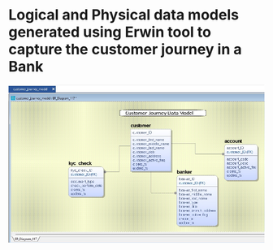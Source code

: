 # Logical and Physical data models generated using Erwin tool to capture the customer journey in a Bank
![Data Model](https://github.com/hswarup/data_modelling/blob/main/customer_journey_model.jpeg)
